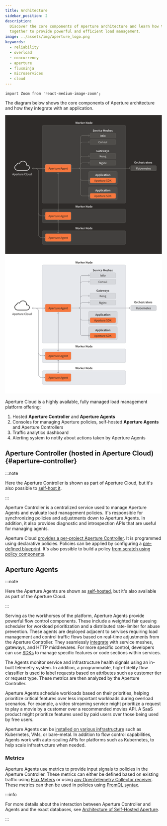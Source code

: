 ```yaml
---
title: Architecture
sidebar_position: 2
description:
  Discover the core components of Aperture architecture and learn how they work
  together to provide powerful and efficient load management.
image: ../assets/img/aperture_logo.png
keywords:
  - reliability
  - overload
  - concurrency
  - aperture
  - fluxninja
  - microservices
  - cloud
---
```


```mdx-code-block
import Zoom from 'react-medium-image-zoom';
```

The diagram below shows the core components of Aperture architecture and how
they integrate with an application.

![Aperture Architecture (dark)](../assets/img/aperture-architecture-dark.svg#gh-dark-mode-only)
![Aperture Architecture (light)](../assets/img/aperture-architecture-light.svg#gh-light-mode-only)

Aperture Cloud is a highly available, fully managed load management platform
offering:

1. Hosted **Aperture Controller** and **Aperture Agents**
2. Consoles for managing Aperture policies, self-hosted **Aperture Agents** and
   Aperture Controllers
3. Traffic analytics dashboard
4. Alerting system to notify about actions taken by Aperture Agents

## Aperture Controller (hosted in Aperture Cloud) {#aperture-controller}

:::note

Here the Aperture Controller is shown as part of Aperture Cloud, but it's also
possible to [self-host it][self-hosting].

:::

Aperture Controller is a centralized service used to manage Aperture Agents and
evaluate load management policies. It's responsible for synchronizing policies
and adjustments down to Aperture Agents. In addition, it also provides
diagnostic and introspection APIs that are useful for managing agents.

Aperture Cloud [provides a per-project Aperture
Controller][aperture-cloud-controller]. It is programmed using declarative
policies. Policies can be applied by configuring a [pre-defined
blueprint][guides]. It's also possible to build a policy [from scratch using
policy components][policy].

## Aperture Agents

:::note

Here the Aperture Agents are shown as [self-hosted][self-hosting], but it's also
available as part of the Aperture Cloud.

:::

Serving as the workhorses of the platform, Aperture Agents provide powerful flow
control components. These include a weighted fair queuing scheduler for workload
prioritization and a distributed rate-limiter for abuse prevention. These agents
are deployed adjacent to services requiring load management and control traffic
flows based on real-time adjustments from the Aperture Controller. They
seamlessly [integrate][integrations] with service meshes, gateways, and HTTP
middlewares. For more specific control, developers can use [SDKs][sdks] to
manage specific features or code sections within services.

The Agents monitor service and infrastructure health signals using an in-built
telemetry system. In addition, a programmable, high-fidelity flow classifier is
used to label requests based on attributes such as customer tier or request
type. These metrics are then analyzed by the Aperture Controller.

Aperture Agents schedule workloads based on their priorities, helping prioritize
critical features over less important workloads during overload scenarios. For
example, a video streaming service might prioritize a request to play a movie by
a customer over a recommended movies API. A SaaS product might prioritize
features used by paid users over those being used by free users.

Aperture Agents can be [installed on various infrastructure][install-agents]
such as Kubernetes, VMs, or bare-metal. In addition to flow control
capabilities, Agents work with auto-scaling APIs for platforms such as
Kubernetes, to help scale infrastructure when needed.

### Metrics

Aperture Agents use metrics to provide input signals to policies in the Aperture
Controller. These metrics can either be defined based on existing traffic using
[Flux Meters](/concepts/flux-meter.md) or using [any OpenTelemetry Collector
receiver][metrics]. These metrics can then be used in policies using [PromQL
syntax][promql-syntax].

:::info

For more details about the interaction between Aperture Controller and Agents
and the exact databases, see [Architecture of Self-Hosted
Aperture][architecture-self-hosted].

:::

[aperture-cloud-controller]: /reference/fluxninja.md#cloud-controller
[architecture-self-hosted]: /get-started/self-hosting/architecture.md
[guides]: /guides/guides.md
[policy]: /concepts/advanced/policy.md
[integrations]: /integrations/integrations.md
[sdks]: /integrations/sdk/sdk.md
[metrics]: /integrations/metrics/metrics.md
[install-agents]: /get-started/self-hosting/agent/agent.md
[self-hosting]: /get-started/self-hosting/self-hosting.md
[promql-syntax]: https://prometheus.io/docs/prometheus/latest/querying/basics/
